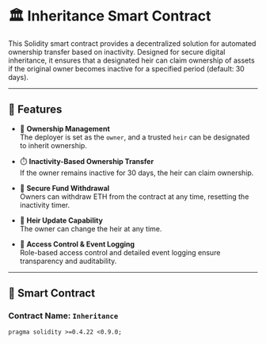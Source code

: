 # 🏛️ Inheritance Smart Contract

This Solidity smart contract provides a decentralized solution for automated ownership transfer based on inactivity. Designed for secure digital inheritance, it ensures that a designated heir can claim ownership of assets if the original owner becomes inactive for a specified period (default: 30 days).

---

## 🚀 Features

- 👑 **Ownership Management**  
  The deployer is set as the `owner`, and a trusted `heir` can be designated to inherit ownership.

- ⏱️ **Inactivity-Based Ownership Transfer**  
  If the owner remains inactive for 30 days, the heir can claim ownership.

- 💸 **Secure Fund Withdrawal**  
  Owners can withdraw ETH from the contract at any time, resetting the inactivity timer.

- 🔄 **Heir Update Capability**  
  The owner can change the heir at any time.

- 🔐 **Access Control & Event Logging**  
  Role-based access control and detailed event logging ensure transparency and auditability.

---

## 📜 Smart Contract

### Contract Name: `Inheritance`

```solidity
pragma solidity >=0.4.22 <0.9.0;
